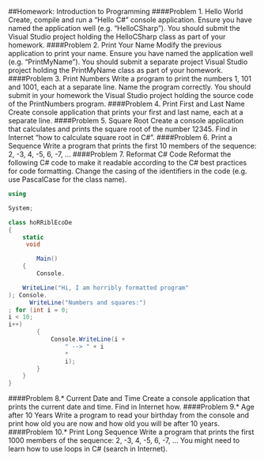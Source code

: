 ##Homework: Introduction to Programming
####Problem 1. Hello World
Create, compile and run a “Hello C#” console application. Ensure you have named the application well (e.g. “HelloCSharp”). You should submit the Visual Studio project holding the HelloCSharp class as part of your homework.
####Problem 2. Print Your Name
Modify the previous application to print your name. Ensure you have named the application well (e.g. “PrintMyName”). You should submit a separate project Visual Studio project holding the PrintMyName class as part of your homework.
####Problem 3. Print Numbers
Write a program to print the numbers 1, 101 and 1001, each at a separate line. Name the program correctly. You should submit in your homework the Visual Studio project holding the source code of the PrintNumbers program.
####Problem 4. Print First and Last Name
Create console application that prints your first and last name, each at a separate line.
####Problem 5. Square Root
Create a console application that calculates and prints the square root of the number 12345. Find in Internet “how to calculate square root in C#”.
####Problem 6. Print a Sequence
Write a program that prints the first 10 members of the sequence: 2, -3, 4, -5, 6, -7, ...
####Problem 7. Reformat C# Code
Reformat the following C# code to make it readable according to the C# best practices for code formatting. Change the casing of the identifiers in the code (e.g. use PascalCase for the class name).
```C#
using

System;

class hoRRiblEcoDe
{
    static
     void

        Main()
    {
        Console.

    WriteLine("Hi, I am horribly formatted program"
); Console.
      WriteLine("Numbers and squares:")
; for (int i = 0;
i < 10;
i++)
        {
            Console.WriteLine(i +
                " --> " + i
                *
                i);
        }
    }
}
```
####Problem 8.* Current Date and Time
Create a console application that prints the current date and time. Find in Internet how.
####Problem 9.* Age after 10 Years
Write a program to read your birthday from the console and print how old you are now and how old you will be after 10 years.
####Problem 10.* Print Long Sequence
Write a program that prints the first 1000 members of the sequence: 2, -3, 4, -5, 6, -7, … You might need to learn how to use loops in C# (search in Internet).
